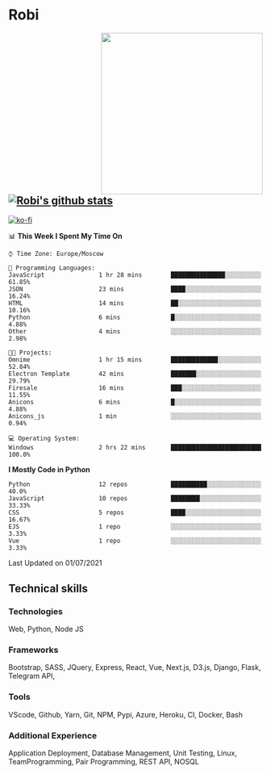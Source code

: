 # Robi

<img align='right' src='https://thumbs.gfycat.com/BleakGorgeousAmoeba-size_restricted.gif' width='320'>

[![Robi's github stats](https://github-readme-stats-lime-theta.vercel.app/api?username=robimez&count_private=true&show_icons=true&theme=dark)](https://github.com/RobiMez/github-readme-stats)
---
[![ko-fi](https://ko-fi.com/img/githubbutton_sm.svg)](https://ko-fi.com/K3K74LSLU)

<!--START_SECTION:waka-->
📊 **This Week I Spent My Time On** 

```text
⌚︎ Time Zone: Europe/Moscow

💬 Programming Languages: 
JavaScript               1 hr 28 mins        ███████████████░░░░░░░░░░   61.85% 
JSON                     23 mins             ████░░░░░░░░░░░░░░░░░░░░░   16.24% 
HTML                     14 mins             ██░░░░░░░░░░░░░░░░░░░░░░░   10.16% 
Python                   6 mins              █░░░░░░░░░░░░░░░░░░░░░░░░   4.88% 
Other                    4 mins              ░░░░░░░░░░░░░░░░░░░░░░░░░   2.98%

🐱‍💻 Projects: 
Omnime                   1 hr 15 mins        █████████████░░░░░░░░░░░░   52.84% 
Electron Template        42 mins             ███████░░░░░░░░░░░░░░░░░░   29.79% 
Firesale                 16 mins             ███░░░░░░░░░░░░░░░░░░░░░░   11.55% 
Anicons                  6 mins              █░░░░░░░░░░░░░░░░░░░░░░░░   4.88% 
Anicons_js               1 min               ░░░░░░░░░░░░░░░░░░░░░░░░░   0.94%

💻 Operating System: 
Windows                  2 hrs 22 mins       █████████████████████████   100.0%

```

**I Mostly Code in Python** 

```text
Python                   12 repos            ██████████░░░░░░░░░░░░░░░   40.0% 
JavaScript               10 repos            ████████░░░░░░░░░░░░░░░░░   33.33% 
CSS                      5 repos             ████░░░░░░░░░░░░░░░░░░░░░   16.67% 
EJS                      1 repo              ░░░░░░░░░░░░░░░░░░░░░░░░░   3.33% 
Vue                      1 repo              ░░░░░░░░░░░░░░░░░░░░░░░░░   3.33%

```



 Last Updated on 01/07/2021
<!--END_SECTION:waka-->

## Technical skills

### Technologies 

Web, Python, Node JS

### Frameworks

Bootstrap, SASS, JQuery, Express, React, Vue, Next.js,
D3.js, Django, Flask, Telegram API,

### Tools

VScode, Github, Yarn, Git, NPM, Pypi, Azure, Heroku, CI, Docker, Bash

### Additional Experience

Application Deployment, Database Management, Unit Testing, Linux, TeamProgramming, Pair Programming, REST API, NOSQL
